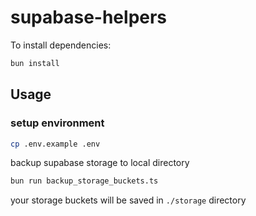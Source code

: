 # supabase-helpers

To install dependencies:

```bash
bun install
```

## Usage

### setup environment

```bash
cp .env.example .env
```

backup supabase storage to local directory

```bash
bun run backup_storage_buckets.ts
```

your storage buckets will be saved in `./storage` directory
